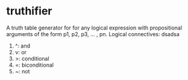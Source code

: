 # truthifier
A truth table generator for for any logical expression with propositional arguments of the form p1, p2, p3, ... , pn.
Logical connectives: dsadsa
  1. ^: and 
  2. v: or
  3. \>: conditional
  4. =: biconditional
  5. ~: not

